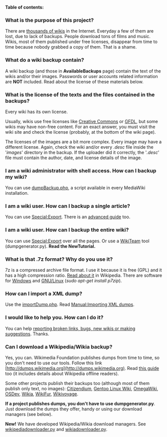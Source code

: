 **Table of contents:**


### What is the purpose of this project? ###

There are [thousands of wikis](http://wikiindex.org) in the Internet. Everyday a few of them are lost, due to lack of backups. People download tons of films and music. Wikis, most of them published under free licenses, disappear from time to time because nobody grabbed a copy of them. That is a shame.

### What do a wiki backup contain? ###

A wiki backup (and those in **AvailableBackups** page) contain the text of the wikis and/or their images. Passwords or user accounts related information are **NOT** included. Read about the license of these materials below.

### What is the license of the texts and the files contained in the backups? ###

Every wiki has its own license.

Usually, wikis use free licenses like [Creative Commons](http://creativecommons.org) or [GFDL](http://en.wikipedia.org/wiki/GNU_Free_Documentation_License), but some wikis may have non-free content. For an exact answer, you must visit the wiki site and check the license (probably, at the bottom of the wiki page).

The licenses of the images are a bit more complex. Every image may have a different license. Again, check the wiki and/or every _.desc_ file inside the '_images_' directory in the backup. If the uploader did it correctly, the '_.desc_' file must contain the author, date, and license details of the image.

### I am a wiki administrator with shell access. How can I backup my wiki? ###

You can use [dumpBackup.php](http://www.mediawiki.org/wiki/Manual:DumpBackup.php), a script available in every MediaWiki installation.

### I am a wiki user. How can I backup a single article? ###

You can use [Special:Export](http://meta.wikimedia.org/wiki/Help:Export). There is an [advanced guide](http://www.mediawiki.org/wiki/Manual:Parameters_to_Special:Export) too.

### I am a wiki user. How can I backup the entire wiki? ###

You can use [Special:Export](http://meta.wikimedia.org/wiki/Help:Export) over all the pages. Or use a [WikiTeam](http://code.google.com/p/wikiteam/source/checkout) tool (dumpgenerator.py). **Read the NewTutorial.**

### What is that .7z format? Why do you use it? ###

7z is a compressed archive file format. I use it because it is free (GPL) and it has a high compression ratio. [Read about it](http://en.wikipedia.org/wiki/7z) in Wikipedia. There are software for [Windows](http://www.7-zip.org) and [GNU/Linux](http://p7zip.sourceforge.net) (_sudo apt-get install p7zip_).

### How can I import a XML dump? ###

Use the [importDump.php](http://www.mediawiki.org/wiki/Manual:ImportDump.php). Read [Manual:Importing XML dumps](http://www.mediawiki.org/wiki/Manual:Importing_XML_dumps).

### I would like to help you. How can I do it? ###

You can help [reporting broken links, bugs, new wikis or making suggestions](http://code.google.com/p/wikiteam/adminIssues). Thanks.

### Can I download a Wikipedia/Wikia backup? ###

Yes, you can. Wikimedia Foundation publishes dumps from time to time, so you don't need to use our tools. Follow this link [http://dumps.wikimedia.org](http://dumps.wikimedia.org). Read [this guide](http://en.wikipedia.org/wiki/User:Emijrp/Wikipedia_Archive) too (it includes details about Wikipedia offline readers).

Some other projects publish their backups too (although most of them publish only text, no images): [Citizendium](http://en.citizendium.org/wiki/CZ:Downloads), [Gentoo Linux Wiki](http://en.gentoo-wiki.com/wiki/Gentoo_Linux_Wiki:Backup), [OmegaWiki](http://www.omegawiki.org/Development), [OSDev](http://wiki.osdev.org/OSDev_Wiki:About), [Wikia](http://wiki-stats.wikia.com), [WikiFur](http://dumps.wikifur.com), [Wikivoyage](http://www.wikivoyage.org/general/Wikivoyage_General:XML_dumps).

**If a project publishes dumps, you don't have to use dumpgenerator.py**. Just download the dumps they offer, handy or using our download managers (see below).

**New!** We have developed Wikipedia/Wikia download managers. See [wikipediadownloader.py](http://code.google.com/p/wikiteam/source/browse/trunk/wikipediadownloader.py) and [wikiadownloader.py](http://code.google.com/p/wikiteam/source/browse/trunk/wikiadownloader.py).